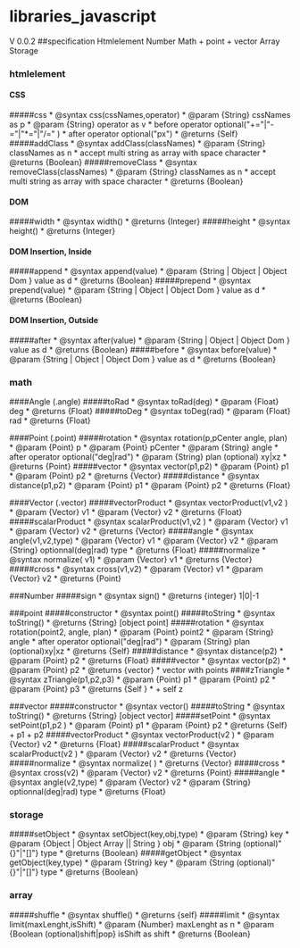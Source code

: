 # libraries_javascript
 V 0.0.2 
##specification 
    Htmlelement 
    Number 
    Math
    + point 
    + vector
    Array
    Storage
### htmlelement
#### CSS
#####css
     * @syntax css(cssNames,operator)
     * @param {String} cssNames as p
     * @param {String} operator as v
     *  before operator optional("+="|"-="|"*="|"/=" )
     *  after operator optional("px")
     * @returns {Self}
#####addClass
     * @syntax addClass(classNames)
     * @param {String} classNames as n
     * accept multi string as array with space character
     * @returns {Boolean}
#####removeClass
     * @syntax removeClass(classNames)
     * @param {String} classNames as n
     * accept multi string as array with space character
     * @returns {Boolean}
#### DOM 
#####width
     * @syntax width()
     * @returns {Integer}
#####height
     * @syntax height()
     * @returns {Integer}
#### DOM Insertion, Inside
#####append
     * @syntax append(value)
     * @param {String | Object | Object Dom } value as d
     * @returns {Boolean}
#####prepend
     * @syntax prepend(value)
     * @param {String | Object | Object Dom } value as d
     * @returns {Boolean}
#### DOM Insertion, Outside
#####after
     * @syntax after(value)
     * @param {String | Object | Object Dom } value as d
     * @returns {Boolean}
#####before
     * @syntax before(value)
     * @param {String | Object | Object Dom } value as d
     * @returns {Boolean}

### math

####Angle (.angle)
#####toRad
         * @syntax toRad(deg)
         * @param {Float} deg
         * @returns {Float}
#####toDeg
        * @syntax toDeg(rad)
         * @param {Float} rad
         * @returns {Float}


####Point (.point)
#####rotation
        * @syntax rotation(p,pCenter angle, plan)
         * @param {Point} p
         * @param {Point} pCenter 
         * @param {String} angle
         *  after operator optional("deg|rad")
         * @param {String} plan (optional) xy|xz
         * @returns {Point}
#####vector
         * @syntax vector(p1,p2)
         * @param {Point} p1
         * @param {Point} p2
         * @returns {Vector}
#####distance
         * @syntax distance(p1,p2)
         * @param {Point} p1
         * @param {Point} p2
         * @returns {Float}


####Vector (.vector)
#####vectorProduct
         * @syntax vectorProduct(v1,v2 )
         * @param {Vector} v1
         * @param {Vector} v2
         * @returns {Float}
#####scalarProduct
         * @syntax scalarProduct(v1,v2 )
         * @param {Vector} v1
         * @param {Vector} v2
         * @returns {Vector}
#####angle
         * @syntax angle(v1,v2,type)
         * @param {Vector} v1
         * @param {Vector} v2
         * @param {String} optionnal(deg|rad) type
         * @returns {Float}
#####normalize 
         * @syntax normalize( v1)
         * @param {Vector} v1
         * @returns {Vector}
#####cross 
         * @syntax cross(v1,v2)
         * @param {Vector} v1
         * @param {Vector} v2
         * @returns {Point}

###Number
#####sign
     * @syntax sign()
     * @returns {integer} 1|0|-1

###point
#####constructor
     * @syntax point()
#####toString
     * @syntax toString()
     * @returns {String} [object point]
#####rotation
     * @syntax rotation(point2, angle, plan)
     * @param {Point} point2
     * @param {String} angle
     *  after operator optional("deg|rad")
     * @param {String} plan (optional)xy|xz
     * @returns {Self}
#####distance
     * @syntax distance(p2)
     * @param {Point} p2
     * @returns {Float}
#####vector
     * @syntax vector(p2)
     * @param {Point} p2
     * @returns {vector}
     * vector with points
####zTriangle
     * @syntax zTriangle(p1,p2,p3)
     * @param {Point} p1
     * @param {Point} p2
     * @param {Point} p3
     * @returns {Self }
     * + self z

###vector
#####constructor
     * @syntax vector()
#####toString
     * @syntax toString()
     * @returns {String} [object vector]
#####setPoint
     * @syntax setPoint(p1,p2 )
     * @param {Point} p1
     * @param {Point} p2 
     * @returns {Self} + p1 + p2
#####vectorProduct
     * @syntax vectorProduct(v2 )
     * @param {Vector} v2
     * @returns {Float}
#####scalarProduct
     * @syntax scalarProduct(v2 )
     * @param {Vector} v2
     * @returns {Vector}
#####normalize
     * @syntax normalize( )
     * @returns {Vector}
#####cross
     * @syntax cross(v2)
     * @param {Vector} v2
     * @returns {Point}
#####angle
     * @syntax angle(v2,type)
     * @param {Vector} v2
     * @param {String} optionnal(deg|rad) type
     * @returns {Float}

### storage
#####setObject
     * @syntax setObject(key,obj,type)
     * @param {String} key
     * @param {Object | Object Array || String } obj
     * @param {String (optional)"{}"|"[]"} type
     * @returns {Boolean}
#####getObject
     * @syntax getObject(key,type)
     * @param {String} key
     * @param {String (optional)"{}"|"[]"} type
     * @returns {Boolean}
     
### array
#####shuffle
     * @syntax shuffle()
     * @returns {self}
#####limit
     * @syntax limit(maxLenght,isShift)
     * @param {Number} maxLenght as n
     * @param {Boolean (optional)shift|pop} isShift as shift
     * @returns {Boolean}
